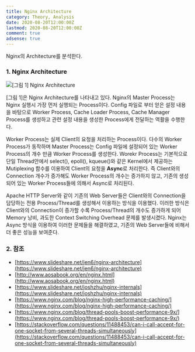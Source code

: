 ```yaml
---
title: Nginx Architecture
category: Theory, Analysis
date: 2020-08-20T12:00:00Z
lastmod: 2020-08-20T12:00:00Z
comment: true
adsense: true
---
```


Nginx의 Architecture를 분석한다.

### 1. Nginx Architecture

![[그림 1] Nginx Architecture]({{site.baseurl}}/images/theory_analysis/Nginx_Architecture/Nginx_Architecture.PNG)

[그림 1]은 Nginx Architecture를 나타내고 있다. Nginx의 Master Process는 Nginx 실행시 가장 먼저 실행되는 Process이다. Config 파일로 부터 얻은 설정 내용을 바탕으로 Worker Process, Cache Loader Process, Cache Manager Process를 생성하고 관련 설정 내용을 생성한 Process에게 전달하는 역활을 수행한다.

Worker Process는 실제 Client의 요청을 처리하는 Process이다. 다수의 Worker Process가 동작하며 Master Process는 Config 파일에 설정되어 있는 Worker Process의 개수 만큼 Worker Process를 생성한다. Worekr Process는 기본적으로 단일 Thread안에서 select(), epoll(), kqueue()와 같은 Kernel에서 제공하는 Mutiplexing 함수를 이용하여 Client의 요청을 **Async**로 처리한다. 즉 Client와의 Connection 개수가 증가해도 Worker Process의 개수는 증가하지 않고, 기존의 생성되어 있는 Worker Process들에 의해서 Async로 처리된다.

Apache HTTP Server와 같이 기존의 Web Server들은 Client와의 Connection을 담당하는 전용 Process/Thread를 생성해서 이용하는 방식을 이용했다. 이러한 방식은 Client와의 Connection이 증가할 수록 Process/Thread의 개수도 증가하게 되어 Memory 낭비, 과도한 Context Switching Overhead 문제를 발생시켰다. Nginx는 Async 방식을 이용하여 이러한 문제들을 해결하였고, 기존의 Web Server들에 비해서 더 좋은 성능을 보여준다.

### 2. 참조

* [https://www.slideshare.net/jen6/nginx-architecture](https://www.slideshare.net/jen6/nginx-architecture)
* [http://www.aosabook.org/en/nginx.html](http://www.aosabook.org/en/nginx.html)
* [https://www.slideshare.net/joshzhu/nginx-internals](https://www.slideshare.net/joshzhu/nginx-internals)
* [https://www.nginx.com/blog/nginx-high-performance-caching/](https://www.nginx.com/blog/nginx-high-performance-caching/)
* [https://www.nginx.com/blog/thread-pools-boost-performance-9x/](https://www.nginx.com/blog/thread-pools-boost-performance-9x/)
* [https://stackoverflow.com/questions/11488453/can-i-call-accept-for-one-socket-from-several-threads-simultaneously](https://stackoverflow.com/questions/11488453/can-i-call-accept-for-one-socket-from-several-threads-simultaneously)